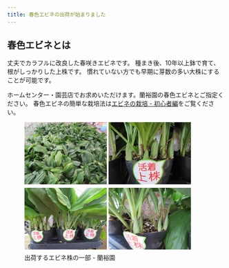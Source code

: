 ```yaml
---
title: 春色エビネの出荷が始まりました
---
```

春色エビネとは
--
丈夫でカラフルに改良した春咲きエビネです。
種まき後、10年以上鉢で育て、根がしっかりした上株です。
慣れていない方でも早期に芽数の多い大株にすることが可能です。

ホームセンター・園芸店でお求めいただけます。蘭裕園の春色エビネとご指定ください。
春色エビネの簡単な栽培法は[エビネの栽培 - 初心者編](calanthe/cultivation/tech_to_grow_calanthe_for_beginner)をご覧ください。

<figure>
  <img style="width: 45%; margin-bottom: 5px;" src="assets/images/shipping_spring_calanthe_2014_1.jpg" />
  <img style="width: 45%; margin-bottom: 5px;" src="assets/images/shipping_spring_calanthe_2014_2.jpg" />
  <img style="width: 45%; margin-bottom: 5px;" src="assets/images/shipping_spring_calanthe_2014_3.jpg" />
  <img style="width: 45%; margin-bottom: 5px;" src="assets/images/shipping_spring_calanthe_2014_4.jpg" />
  <figcaption>出荷するエビネ株の一部 - 蘭裕園</figure>
</figure>

